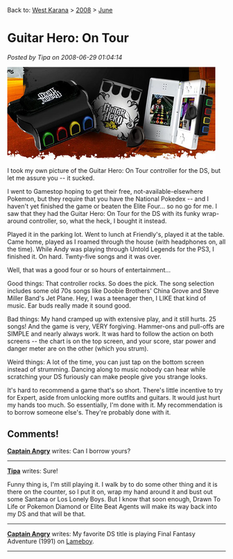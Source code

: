 Back to: [West Karana](/posts/westkarana.md) > [2008](/posts/2008/westkarana.md) > [June](./westkarana.md)
# Guitar Hero: On Tour

*Posted by Tipa on 2008-06-29 01:04:14*

![guitarheroontour.jpg](../../../uploads/2008/06/guitarheroontour.jpg)

I took my own picture of the Guitar Hero: On Tour controller for the DS, but let me assure you -- it sucked.

I went to Gamestop hoping to get their free, not-available-elsewhere Pokemon, but they require that you have the National Pokedex -- and I haven't yet finished the game or beaten the Elite Four... so no go for me. I saw that they had the Guitar Hero: On Tour for the DS with its funky wrap-around controller, so, what the heck, I bought it instead.

Played it in the parking lot. Went to lunch at Friendly's, played it at the table. Came home, played as I roamed through the house (with headphones on, all the time). While Andy was playing through Untold Legends for the PS3, I finished it. On hard. Twnty-five songs and it was over.

Well, that was a good four or so hours of entertainment...

Good things: That controller rocks. So does the pick. The song selection includes some old 70s songs like Doobie Brothers' China Grove and Steve Miller Band's Jet Plane. Hey, I was a teenager then, I LIKE that kind of music. Ear buds really made it sound good.

Bad things: My hand cramped up with extensive play, and it still hurts. 25 songs! And the game is very, VERY forgiving. Hammer-ons and pull-offs are SIMPLE and nearly always work. It was hard to follow the action on both screens -- the chart is on the top screen, and your score, star power and danger meter are on the other (which you strum).

Weird things: A lot of the time, you can just tap on the bottom screen instead of strumming. Dancing along to music nobody can hear while scratching your DS furiously can make people give you strange looks.

It's hard to recommend a game that's so short. There's little incentive to try for Expert, aside from unlocking more outfits and guitars. It would just hurt my hands too much. So essentially, I'm done with it. My recommendation is to borrow someone else's. They're probably done with it.

## Comments!

**[Captain Angry](http://www.captain-angry.com)** writes: Can I borrow yours?

---

**[Tipa](https://chasingdings.com)** writes: Sure!

Funny thing is, I'm still playing it. I walk by to do some other thing and it is there on the counter, so I put it on, wrap my hand around it and bust out some Santana or Los Lonely Boys. But I know that soon enough, Drawn To Life or Pokemon Diamond or Elite Beat Agents will make its way back into my DS and that will be that.

---

**[Captain Angry](http://www.captain-angry.com)** writes: My favorite DS title is playing Final Fantasy Adventure (1991) on [Lameboy](http://wiki.pocketheaven.com/Lameboy).

---


